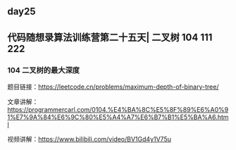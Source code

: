## day25

## 代码随想录算法训练营第二十五天| 二叉树 104 111 222

### 104 二叉树的最大深度

题目链接：https://leetcode.cn/problems/maximum-depth-of-binary-tree/

文章讲解：https://programmercarl.com/0104.%E4%BA%8C%E5%8F%89%E6%A0%91%E7%9A%84%E6%9C%80%E5%A4%A7%E6%B7%B1%E5%BA%A6.html

视频讲解：https://www.bilibili.com/video/BV1Gd4y1V75u
